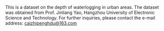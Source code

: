 This is a dataset on the depth of waterlogging in urban areas. The dataset was obtained from Prof. Jinliang Yao, Hangzhou University of Electronic Science and Technology. For further inquiries, please contact the e-mail address:  caizhipenghdu@163.com

